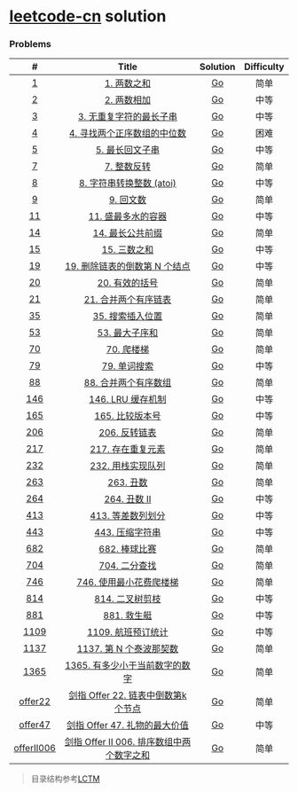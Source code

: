 # [leetcode-cn](https://leetcode-cn.com/) solution



### Problems
|            #            |                                                  Title                                                   |            Solution             | Difficulty |
| :---------------------: | :------------------------------------------------------------------------------------------------------: | :-----------------------------: | :--------: |
| [1](./algorithms/0001)  |  [1. 两数之和](https://leetcode-cn.com/problems/two-sum/) | [Go](./algorithms/0001/main.go) | 简单 |
| [2](./algorithms/0002)  |  [2. 两数相加](https://leetcode-cn.com/problems/add-two-numbers/) | [Go](./algorithms/0002/main.go) | 中等 |
| [3](./algorithms/0003)  |  [3. 无重复字符的最长子串](https://leetcode-cn.com/problems/longest-substring-without-repeating-characters/) | [Go](./algorithms/0003/main.go) | 中等 |
| [4](./algorithms/0004)  |  [4. 寻找两个正序数组的中位数](https://leetcode-cn.com/problems/median-of-two-sorted-arrays/) | [Go](./algorithms/0004/main.go) | 困难 |
| [5](./algorithms/0005)  |  [5. 最长回文子串](https://leetcode-cn.com/problems/longest-palindromic-substring/) | [Go](./algorithms/0005/main.go) | 中等 |
| [7](./algorithms/0007)  |  [7. 整数反转](https://leetcode-cn.com/problems/reverse-integer/) | [Go](./algorithms/0007/main.go) | 简单 |
| [8](./algorithms/0008)  |  [8. 字符串转换整数 (atoi)](https://leetcode-cn.com/problems/string-to-integer-atoi/) | [Go](./algorithms/0008/main.go) | 中等 |
| [9](./algorithms/0009)  |  [9. 回文数](https://leetcode-cn.com/problems/palindrome-number/) | [Go](./algorithms/0009/main.go) | 简单 |
| [11](./algorithms/0011)  |  [11. 盛最多水的容器](https://leetcode-cn.com/problems/container-with-most-water/) | [Go](./algorithms/0011/main.go) | 中等 |
| [14](./algorithms/0014)  |  [14. 最长公共前缀](https://leetcode-cn.com/problems/longest-common-prefix/) | [Go](./algorithms/0014/main.go) | 简单 |
| [15](./algorithms/0015)  |  [15. 三数之和](https://leetcode-cn.com/problems/3sum/) | [Go](./algorithms/0015/main.go) | 中等 |
| [19](./algorithms/0019)  |  [19. 删除链表的倒数第 N 个结点](https://leetcode-cn.com/problems/remove-nth-node-from-end-of-list/) | [Go](./algorithms/0019/main.go) | 中等 |
| [20](./algorithms/0020)  |  [20. 有效的括号](https://leetcode.cn/problems/valid-parentheses/) | [Go](./algorithms/0020/main.go) | 简单 |
| [21](./algorithms/0021)  |  [21. 合并两个有序链表](https://leetcode-cn.com/problems/merge-two-sorted-lists/) | [Go](./algorithms/0021/main.go) | 简单 |
| [35](./algorithms/0035)  |  [35. 搜索插入位置](https://leetcode-cn.com/problems/search-insert-position/) | [Go](./algorithms/0035/main.go) | 简单 |
| [53](./algorithms/0053)  |  [53. 最大子序和](https://leetcode-cn.com/problems/maximum-subarray/) | [Go](./algorithms/0053/main.go) | 简单 |
| [70](./algorithms/0070)  |  [70. 爬楼梯](https://leetcode-cn.com/problems/climbing-stairs/) | [Go](./algorithms/0070/main.go) | 简单 |
| [79](./algorithms/0079)  |  [79. 单词搜索](https://leetcode-cn.com/problems/word-search/) | [Go](./algorithms/0079/main.go) | 中等 |
| [88](./algorithms/0088)  |  [88. 合并两个有序数组](https://leetcode-cn.com/problems/merge-sorted-array/) | [Go](./algorithms/0088/main.go) | 简单 |
| [146](./algorithms/0146)  |  [146. LRU 缓存机制](https://leetcode-cn.com/problems/lru-cache/) | [Go](./algorithms/0146/main.go) | 中等 |
| [165](./algorithms/0165)  |  [165. 比较版本号](https://leetcode-cn.com/problems/compare-version-numbers/) | [Go](./algorithms/0165/main.go) | 中等 |
| [206](./algorithms/0206)  |  [206. 反转链表](https://leetcode-cn.com/problems/reverse-linked-list/) | [Go](./algorithms/0206/main.go) | 简单 |
| [217](./algorithms/0217)  |  [217. 存在重复元素](https://leetcode-cn.com/problems/contains-duplicate/) | [Go](./algorithms/0217/main.go) | 简单 |
| [232](./algorithms/0232)  |  [232. 用栈实现队列](https://leetcode-cn.com/problems/implement-queue-using-stacks/) | [Go](./algorithms/0232/main.go) | 简单 |
| [263](./algorithms/0263)  |  [263. 丑数](https://leetcode-cn.com/problems/ugly-number/) | [Go](./algorithms/0263/main.go) | 简单 |
| [264](./algorithms/0264)  |  [264. 丑数 II](https://leetcode-cn.com/problems/ugly-number-ii/) | [Go](./algorithms/0264/main.go) | 中等 |
| [413](./algorithms/0413)  |  [413. 等差数列划分](https://leetcode-cn.com/problems/arithmetic-slices/) | [Go](./algorithms/0413/main.go) | 中等 |
| [443](./algorithms/0443)  |  [443. 压缩字符串](https://leetcode-cn.com/problems/string-compression/) | [Go](./algorithms/0443/main.go) | 中等 |
| [682](./algorithms/0682)  |  [682. 棒球比赛](https://leetcode.cn/problems/baseball-game/) | [Go](./algorithms/0682/main.go) | 简单 |
| [704](./algorithms/0704)  |  [704. 二分查找](https://leetcode-cn.com/problems/binary-search/) | [Go](./algorithms/0704/main.go) | 简单 |
| [746](./algorithms/0746)  |  [746. 使用最小花费爬楼梯](https://leetcode-cn.com/problems/min-cost-climbing-stairs/) | [Go](./algorithms/0746/main.go) | 简单 |
| [814](./algorithms/0814)  |  [814. 二叉树剪枝](https://leetcode.cn/problems/binary-tree-pruning/) | [Go](./algorithms/0814/main.go) | 中等 |
| [881](./algorithms/0881)  |  [881. 救生艇](https://leetcode-cn.com/problems/boats-to-save-people/) | [Go](./algorithms/0881/main.go) | 中等 |
| [1109](./algorithms/1109)  |  [1109. 航班预订统计](https://leetcode-cn.com/problems/corporate-flight-bookings/) | [Go](./algorithms/1109/main.go) | 中等 |
| [1137](./algorithms/1137)  |  [1137. 第 N 个泰波那契数](https://leetcode-cn.com/problems/n-th-tribonacci-number/) | [Go](./algorithms/1137/main.go) | 简单 |
| [1365](./algorithms/1365)  |  [1365. 有多少小于当前数字的数字](https://leetcode-cn.com/problems/how-many-numbers-are-smaller-than-the-current-number/) | [Go](./algorithms/1365/main.go) | 简单 |
| [offer22](./algorithms/offer22)  |  [剑指 Offer 22. 链表中倒数第k个节点](https://leetcode-cn.com/problems/lian-biao-zhong-dao-shu-di-kge-jie-dian-lcof/) | [Go](./algorithms/offer22/main.go) | 简单 |
| [offer47](./algorithms/offer47)  |  [剑指 Offer 47. 礼物的最大价值](https://leetcode-cn.com/problems/li-wu-de-zui-da-jie-zhi-lcof/) | [Go](./algorithms/offer47/main.go) | 中等 |
| [offerII006](./algorithms/offerII006)  |  [剑指 Offer II 006. 排序数组中两个数字之和](https://leetcode-cn.com/problems/kLl5u1/) | [Go](./algorithms/offerII006/main.go) | 简单 |



> 目录结构参考[LCTM](https://github.com/passionatefool/LCTM)
